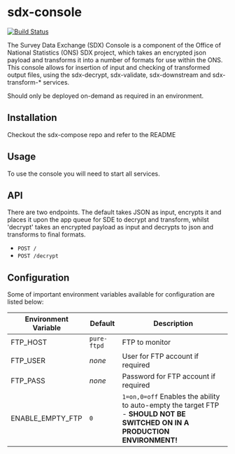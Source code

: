 # sdx-console

[![Build Status](https://travis-ci.org/ONSdigital/sdx-console.svg?branch=master)](https://travis-ci.org/ONSdigital/sdx-console)

The Survey Data Exchange (SDX) Console is a component of the Office of National Statistics (ONS) SDX project, which takes an encrypted json payload and transforms it into a number of formats for use within the ONS. This console allows for insertion of input and checking of transformed output files, using the sdx-decrypt, sdx-validate, sdx-downstream and sdx-transform-* services.

Should only be deployed on-demand as required in an environment.

## Installation

Checkout the sdx-compose repo and refer to the README

## Usage

To use the console you will need to start all services.

## API

There are two endpoints. The default takes JSON as input, encrypts it and places it upon the app queue for SDE to decrypt and transform, whilst 'decrypt' takes an encrypted payload as input and decrypts to json and transforms to final formats.

 * `POST /`
 * `POST /decrypt`

## Configuration

Some of important environment variables available for configuration are listed below:

| Environment Variable  | Default     | Description
|-----------------------|-------------|----------------
| FTP_HOST              | `pure-ftpd` | FTP to monitor
| FTP_USER              | _none_      | User for FTP account if required
| FTP_PASS              | _none_      | Password for FTP account if required
| ENABLE_EMPTY_FTP      | `0`         | `1=on,0=off` Enables the ability to auto-empty the target FTP - **SHOULD NOT BE SWITCHED ON IN A PRODUCTION ENVIRONMENT!**
